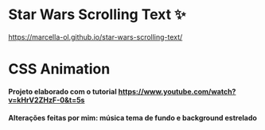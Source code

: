 # Star Wars Scrolling Text :sparkles:

https://marcella-ol.github.io/star-wars-scrolling-text/

# CSS Animation

#### Projeto elaborado com o tutorial https://www.youtube.com/watch?v=kHrV2ZHzF-0&t=5s

#### Alterações feitas por mim: música tema de fundo e background estrelado



